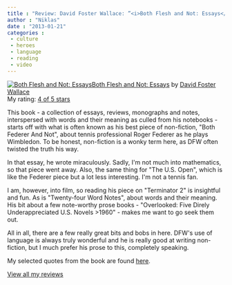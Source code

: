 ```yaml
---
title : "Review: David Foster Wallace: ”<i>Both Flesh and Not: Essays</i>”"
author : "Niklas"
date : "2013-01-21"
categories : 
 - culture
 - heroes
 - language
 - reading
 - video
---
```


[![Both Flesh and Not: Essays](http://d.gr-assets.com/books/1332940103m/13521465.jpg)](http://www.goodreads.com/book/show/13521465)[Both Flesh and Not: Essays](http://www.goodreads.com/book/show/13521465) by [David Foster Wallace](http://www.goodreads.com/author/show/4339)  
My rating: [4 of 5 stars](http://www.goodreads.com/review/show/450414010)  
  
This book - a collection of essays, reviews, monographs and notes, interspersed with words and their meaning as culled from his notebooks - starts off with what is often known as his best piece of non-fiction, "Both Federer And Not", about tennis professional Roger Federer as he plays Wimbledon. To be honest, non-fiction is a wonky term here, as DFW often twisted the truth his way.

In that essay, he wrote miraculously. Sadly, I'm not much into mathematics, so that piece went away. Also, the same thing for "The U.S. Open", which is like the Federer piece but a lot less interesting. I'm not a tennis fan.

I am, however, into film, so reading his piece on "Terminator 2" is insightful and fun. As is "Twenty-four Word Notes", about words and their meaning. His bit about a few note-worthy prose books - "Overlooked: Five Direly Underappreciated U.S. Novels >1960" - makes me want to go seek them out.

All in all, there are a few really great bits and bobs in here. DFW's use of language is always truly wonderful and he is really good at writing non-fiction, but I much prefer his prose to this, completely speaking.

My selected quotes from the book are found [here](https://niklasblog.com/?p=12708).  
  
[View all my reviews](http://www.goodreads.com/review/show/450414010)
